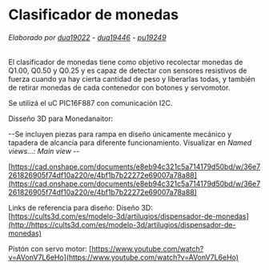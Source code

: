 # Clasificador de monedas
###### Elaborado por [dua19022](https://github.com/dua19022 "dua19022") - [dua19446](https://github.com/dua19446 "dua19446") - [pu19249](https://github.com/pu19249 "pu19249")
El clasificador de monedas tiene como objetivo recolectar monedas de Q1.00, Q0.50 y Q0.25 y es capaz de detectar con sensores resistivos de fuerza cuando ya hay cierta cantidad de peso y liberarlas todas, y también de retirar monedas de cada contenedor con botones y servomotor. 

Se utilizá el uC  PIC16F887 con comunicación I2C.

Disseño 3D para Monedanaitor:

--Se incluyen piezas para rampa en diseño únicamente mecánico y tapadera de alcancía para diferente funcionamiento. Visualizar en *Named views...: Main view* --

[https://cad.onshape.com/documents/e8eb94c321c5a714179d50bd/w/36e7261826905f74df10a220/e/4bf1b7b22272e69007a78a88](https://cad.onshape.com/documents/e8eb94c321c5a714179d50bd/w/36e7261826905f74df10a220/e/4bf1b7b22272e69007a78a88)

Links de referencia para diseño:
Diseño 3D: [https://cults3d.com/es/modelo-3d/artilugios/dispensador-de-monedas](http://https://cults3d.com/es/modelo-3d/artilugios/dispensador-de-monedas)

Pistón con servo motor: [https://www.youtube.com/watch?v=AVonV7L6eHo](https://www.youtube.com/watch?v=AVonV7L6eHo)
